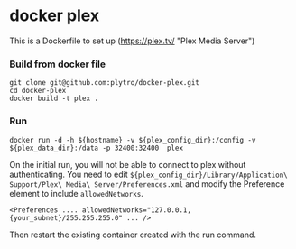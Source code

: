 docker plex
===========

This is a Dockerfile to set up (https://plex.tv/ "Plex Media Server")

### Build from docker file

```
git clone git@github.com:plytro/docker-plex.git
cd docker-plex
docker build -t plex . 
```

### Run

`docker run -d -h ${hostname} -v ${plex_config_dir}:/config -v ${plex_data_dir}:/data -p 32400:32400  plex`

On the initial run, you will not be able to connect to plex without authenticating. You need to edit `${plex_config_dir}/Library/Application\ Support/Plex\ Media\ Server/Preferences.xml` and modify the Preference element to include `allowedNetworks`.

```
<Preferences .... allowedNetworks="127.0.0.1,{your_subnet}/255.255.255.0" ... />
```
Then restart the existing container created with the run command.
